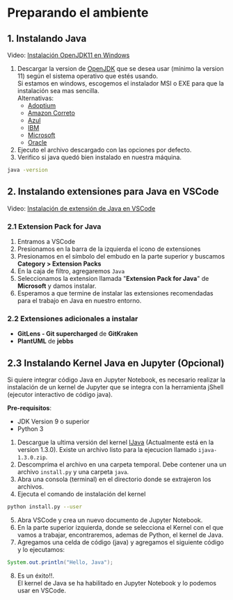 # Preparando el ambiente

## 1. Instalando Java
Video: [Instalación OpenJDK11 en Windows](https://youtu.be/0Wn0yWwK20Q)

1. Descargar la version de [OpenJDK](https://adoptium.net/es/temurin/releases/?version=11) que se desea usar (mínimo la version 11) según el sistema operativo que estés usando.  
Si estamos en windows, escogemos el instalador MSI o EXE para que la instalación sea mas sencilla.  
Alternativas:
   * [Adoptium](https://adoptium.net/es/temurin/releases/?version=11)
   * [Amazon Correto](https://aws.amazon.com/es/corretto/)
   * [Azul](https://www.azul.com/downloads/?package=jdk)
   * [IBM](https://www.ibm.com/support/pages/java-sdk-downloads)
   * [Microsoft](https://docs.microsoft.com/es-mx/java/openjdk/download)
   * [Oracle](https://www.oracle.com/java/technologies/downloads/)
2. Ejecuto el archivo descargado con las opciones por defecto.
3. Verifico si java quedó bien instalado en nuestra máquina.
```bash
java -version
```

## 2. Instalando extensiones para Java en VSCode 
Video: [Instalación de extensión de Java en VSCode](https://youtu.be/g6TMxG1xTzU)

### 2.1 Extension Pack for Java
1. Entramos a VSCode
2. Presionamos en la barra de la izquierda el icono de extensiones
3. Presionamos en el símbolo del embudo en la parte superior y buscamos **Category > Extension Packs**
4. En la caja de filtro, agregaremos `Java`
5. Seleccionamos la extension llamada "**Extension Pack for Java**" de **Microsoft** y damos instalar.
6. Esperamos a que termine de instalar las extensiones recomendadas para el trabajo en Java en nuestro entorno.

### 2.2 Extensiones adicionales a instalar
- **GitLens - Git supercharged** de **GitKraken** 
- **PlantUML** de **jebbs**

## 2.3 Instalando Kernel Java en Jupyter (Opcional)
Si quiere integrar código Java en Jupyter Notebook, es necesario realizar la instalación de un kernel de Jupyter que se integra con la herramienta jShell (ejecutor interactivo de código java).

**Pre-requisitos**:
- JDK Version 9 o superior
- Python 3

1. Descargue la ultima versión del kernel [IJava](https://github.com/SpencerPark/IJava/releases) (Actualmente está en la version 1.3.0). Existe un archivo listo para la ejecucion llamado `ijava-1.3.0.zip`.
2. Descomprima el archivo en una carpeta temporal. Debe contener una un archivo `install.py` y una carpeta `java`.
3. Abra una consola (terminal) en el directorio donde se extrajeron los archivos.
4. Ejecuta el comando de instalación del kernel
```bash
python install.py --user
```
5. Abra VSCode y crea un nuevo documento de Jupyter Notebook.
6. En la parte superior izquierda, donde se selecciona el Kernel con el que vamos a trabajar, encontraremos, ademas de Python, el kernel de Java.
7. Agregamos una celda de código (java) y agregamos el siguiente código y lo ejecutamos:
```java
System.out.println("Hello, Java");
```
8. Es un éxito!!.  
El kernel de Java se ha habilitado en Jupyter Notebook y lo podemos usar en VSCode.